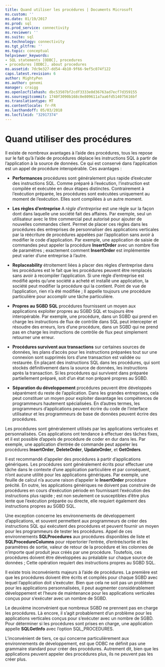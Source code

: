 ```yaml
---
title: Quand utiliser les procédures | Documents Microsoft
ms.custom: ''
ms.date: 01/19/2017
ms.prod: sql
ms.prod_service: connectivity
ms.reviewer: ''
ms.suite: sql
ms.technology: connectivity
ms.tgt_pltfrm: ''
ms.topic: conceptual
helpviewer_keywords:
- SQL statements [ODBC], procedures
- procedures [ODBC], about procedures
ms.assetid: 7dc9e327-dd54-4b10-9f66-9ef5c074f122
caps.latest.revision: 6
author: MightyPen
ms.author: genemi
manager: craigg
ms.openlocfilehash: dbc53507bf2cdf3333e0d36763ad7ecf7d359155
ms.sourcegitcommit: 1740f3090b168c0e809611a7aa6fd514075616bf
ms.translationtype: MT
ms.contentlocale: fr-FR
ms.lasthandoff: 05/03/2018
ms.locfileid: "32917374"
---
```

# <a name="when-to-use-procedures"></a>Quand utiliser des procédures
Il existe de nombreux avantages à l’aide des procédures, tous les repose sur le fait qu’à l’aide de procédures déplace les instructions SQL à partir de l’application à la source de données. Ce qui est conservé dans l’application est un appel de procédure interopérable. Ces avantages :  
  
-   **Performances** procédures sont généralement plus rapide d’exécuter des instructions SQL. Comme préparé à l’exécution, l’instruction est compilée et exécutée en deux étapes distinctes. Contrairement à l’exécution préparée, les procédures sont exécutées uniquement au moment de l’exécution. Elles sont compilées à un autre moment.  
  
-   **Les règles d’entreprise** A *règle d’entreprise* est une règle sur la façon dont dans laquelle une société fait des affaires. Par exemple, seul un utilisateur avec le titre commercial peut autorisé pour ajouter de nouvelles commandes client. Permet de placer ces règles dans les procédures des entreprises de personnaliser des applications verticales par la réécriture de procédures appelées par l’application sans avoir à modifier le code d’application. Par exemple, une application de saisie de commandes peut appeler la procédure **InsertOrder** avec un nombre fixe de paramètres ; exactement comment **InsertOrder** est implémentée peut varier d’une entreprise à l’autre.  
  
-   **Replaceability** étroitement liées à placer des règles d’entreprise dans les procédures est le fait que les procédures peuvent être remplacés sans avoir à recompiler l’application. Si une règle d’entreprise est modifié après qu’une société a acheté et installé une application, la société peut modifier la procédure qui la contient. Point de vue de l’application, rien n’a été modifiée ; Il appelle toujours une procédure particulière pour accomplir une tâche particulière.  
  
-   **Propres au SGBD SQL** procédures fournissent un moyen aux applications exploiter propres au SGBD SQL et toujours être interopérable. Par exemple, une procédure, dans un SGBD qui prend en charge les instructions de flux de contrôle dans SQL peut intercepter et résoudre des erreurs, lors d’une procédure, dans un SGBD qui ne prend pas en charge les instructions de contrôle de flux peut simplement retourner une erreur.  
  
-   **Procédures survivent aux transactions** sur certaines sources de données, les plans d’accès pour les instructions préparées tout sur une connexion sont supprimés lors d’une transaction est validée ou restaurée. En plaçant des instructions SQL dans les procédures, qui sont stockés définitivement dans la source de données, les instructions après la transaction. Si les procédures qui survivent dans préparée partiellement préparé, soit d’un état non préparé propres au SGBD.  
  
-   **Séparation du développement** procédures peuvent être développés séparément du reste de l’application. Dans les grandes entreprises, cela peut constituer un moyen pour exploiter davantage les compétences de programmeurs hautement spécialisées. En d’autres termes, les programmeurs d’applications peuvent écrire du code de l’interface utilisateur et les programmeurs de base de données peuvent écrire des procédures.  
  
 Les procédures sont généralement utilisés par les applications verticales et personnalisées. Ces applications ont tendance à effectuer des tâches fixes, et il est possible d’appels de procédure de coder en dur dans les. Par exemple, une application d’entrée de commande peut appeler les procédures **InsertOrder**, **DeleteOrder**, **UpdateOrder**, et **GetOrders**.  
  
 Il est recommandé d’appeler des procédures à partir d’applications génériques. Les procédures sont généralement écrits pour effectuer une tâche dans le contexte d’une application particulière et par conséquent, n’ont aucune utilité pour les applications génériques. Par exemple, une feuille de calcul n’a aucune raison d’appeler le **InsertOrder** procédure précité. En outre, les applications génériques ne doivent pas construire de procédures en cours d’exécution période en fournissant l’exécution des instructions plus rapide ; est non seulement ce susceptibles d’être plus lente que l’exécution préparée ou directe, elle requiert également des instructions propres au SGBD SQL.  
  
 Une exception concerne les environnements de développement d’applications, et souvent permettent aux programmeurs de créer des instructions SQL qui exécutent des procédures et peuvent fournir un moyen pour les programmeurs de tester les procédures. Appel de ces environnements **SQLProcedures** aux procédures disponibles de liste et **SQLProcedureColumns** pour répertorier l’entrée, d’entrée/sortie et les paramètres de sortie, valeur de retour de la procédure et les colonnes de n’importe quel produit jeux créés par une procédure. Toutefois, ces procédures doivent être développées au préalable sur chaque source de données ; Cette opération requiert des instructions propres au SGBD SQL.  
  
 Il existe trois inconvénients majeurs à l’aide de procédures. La première est que les procédures doivent être écrits et compilés pour chaque SGBD avec lequel l’application doit s’exécuter. Bien que cela ne soit pas un problème pour les applications personnalisées, il peut augmenter considérablement développement et l’heure de maintenance pour les applications verticales conçus pour s’exécuter avec un nombre de SGBD.  
  
 Le deuxième inconvénient que nombreux SGBD ne prennent pas en charge les procédures. Là encore, il s’agit probablement d’un problème pour les applications verticales conçus pour s’exécuter avec un nombre de SGBD. Pour déterminer si les procédures sont prises en charge, une application appelle **SQLGetInfo** avec l’option SQL_PROCEDURES.  
  
 L’inconvénient de tiers, ce qui concerne particulièrement aux environnements de développement, est que ODBC ne définit pas une grammaire standard pour créer des procédures. Autrement dit, bien que les applications peuvent appeler des procédures plus, ils ne peuvent pas les créer plus.
